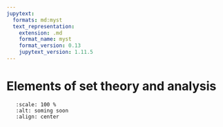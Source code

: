 ```yaml
---
jupytext:
  formats: md:myst
  text_representation:
    extension: .md
    format_name: myst
    format_version: 0.13
    jupytext_version: 1.11.5
---
```


# Elements of set theory and analysis

```{image} _static/img/coming_soon.png
   :scale: 100 %
   :alt: soming soon
   :align: center
```

